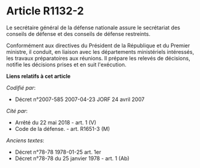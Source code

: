 # Article R1132-2

Le secrétaire général de la défense nationale assure le secrétariat des conseils de défense et des conseils de défense
restreints.

Conformément aux directives du Président de la République et du Premier ministre, il conduit, en liaison avec les
départements ministériels intéressés, les travaux préparatoires aux réunions. Il prépare les relevés de décisions, notifie
les décisions prises et en suit l'exécution.

**Liens relatifs à cet article**

_Codifié par_:

  - Décret n°2007-585 2007-04-23 JORF 24 avril 2007

_Cité par_:

  - Arrêté du 22 mai 2018 - art. 1 (V)
  - Code de la défense. - art. R1651-3 (M)

_Anciens textes_:

  - Décret n°78-78 1978-01-25 art. 1er
  - Décret n°78-78 du 25 janvier 1978 - art. 1 (Ab)

